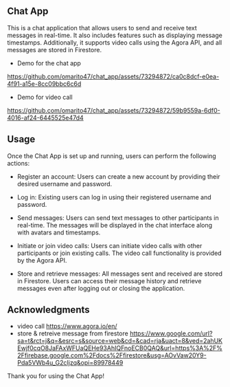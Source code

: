 ## Chat App
This is a chat application that allows users to send and receive text messages in real-time. It also includes features such as displaying  message timestamps. Additionally, it supports video calls using the Agora API, and all messages are stored in Firestore.
- Demo for the chat app

https://github.com/omarito47/chat_app/assets/73294872/ca0c8dcf-e0ea-4f91-a15e-8cc09bbc6c6d
- Demo for video call


https://github.com/omarito47/chat_app/assets/73294872/59b9559a-6df0-4016-af24-6445525e47d4





## Usage
Once the Chat App is set up and running, users can perform the following actions:

- Register an account: Users can create a new account by providing their desired username and password.

- Log in: Existing users can log in using their registered username and password.

- Send messages: Users can send text messages to other participants in real-time. The messages will be displayed in the chat interface along with avatars and timestamps.

- Initiate or join video calls: Users can initiate video calls with other participants or join existing calls. The video call functionality is provided by the Agora API.

- Store and retrieve messages: All messages sent and received are stored in Firestore. Users can access their message history and retrieve messages even after logging out or closing the application.


## Acknowledgments
- video call 
https://www.agora.io/en/
- store & retreive message from firestore
https://www.google.com/url?sa=t&rct=j&q=&esrc=s&source=web&cd=&cad=rja&uact=8&ved=2ahUKEwjf0cqO8JaFAxWFUaQEHe93AhIQFnoECB0QAQ&url=https%3A%2F%2Ffirebase.google.com%2Fdocs%2Ffirestore&usg=AOvVaw20Y9-Pda5VWb4u_G2cIjzq&opi=89978449

Thank you for using the Chat App!
